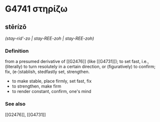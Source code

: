 # G4741 στηρίζω

## stērízō

_(stay-rid'-zo | stay-REE-zoh | stay-REE-zoh)_

### Definition

from a presumed derivative of [[G2476]] (like [[G4731]]); to set fast, i.e., (literally) to turn resolutely in a certain direction, or (figuratively) to confirm; fix, (e-)stablish, stedfastly set, strengthen.

- to make stable, place firmly, set fast, fix
- to strengthen, make firm
- to render constant, confirm, one's mind

### See also

[[G2476]], [[G4731]]

